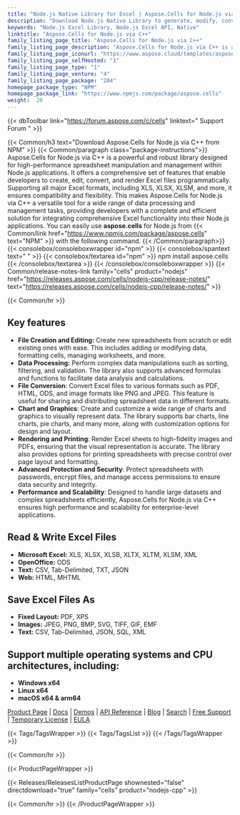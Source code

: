```yaml
---
title: "Node.js Native Library for Excel | Aspose.Cells for Node.js via C++"
description: "Download Node.js Native Library to generate, modify, convert & render Excel spreadsheets using Node.js without requiring Microsoft Excel."
keywords: "Node.js Excel Library, Node.js Excel API, Native"
linktitle: "Aspose.Cells for Node.js via C++"
family_listing_page_title: "Aspose.Cells for Node.js via C++"
family_listing_page_description: "Aspose.Cells for Node.js via C++ is an Excel Spreadsheet Processing API that allows the developers to employ the ability to read, write and manipulate Excel spreadsheets via Node.js."
family_listing_page_iconurl: "https://www.aspose.cloud/templates/aspose/App_Themes/V3/images/cells/272x272/aspose_cells-for-nodejs.png"
family_listing_page_selfHosted: "1"
family_listing_page_type: "1"
family_listing_page_venture: "4"
family_listing_page_package: "204"
homepage_package_type: "NPM"
homepage_package_link: "https://www.npmjs.com/package/aspose.cells"
weight:  20
---
```


{{< dbToolbar link="https://forum.aspose.com/c/cells" linktext=" Support Forum " >}}

{{< Common/h3 text="Download Aspose.Cells for Node.js via C++ from NPM"  >}}
{{< Common/paragraph class="package-instructions">}}
Aspose.Cells for Node.js via C++ is a powerful and robust library designed for high-performance spreadsheet manipulation and management within Node.js applications. It offers a comprehensive set of features that enable developers to create, edit, convert, and render Excel files programmatically. Supporting all major Excel formats, including XLS, XLSX, XLSM, and more, it ensures compatibility and flexibility. This makes Aspose.Cells for Node.js via C++ a versatile tool for a wide range of data processing and management tasks, providing developers with a complete and efficient solution for integrating comprehensive Excel functionality into their Node.js applications.
You can easily use <b>aspose.cells</b> for Node.js from {{< Common/link href="https://www.npmjs.com/package/aspose.cells" text="NPM"  >}} with the following command.
{{< /Common/paragraph>}}
{{< consolebox/consoleboxwrapper id="npm" >}}
   {{< consolebox/spantext text=" " >}}
   {{< consolebox/textarea id="npm" >}} npm install aspose.cells {{< /consolebox/textarea >}}
{{< /consolebox/consoleboxwrapper >}}
{{< Common/release-notes-link family="cells" product="nodejs" href="https://releases.aspose.com/cells/nodejs-cpp/release-notes/" text="https://releases.aspose.com/cells/nodejs-cpp/release-notes/"  >}}

{{< Common/hr >}}

## Key features
- **File Creation and Editing:** Create new spreadsheets from scratch or edit existing ones with ease. This includes adding or modifying data, formatting cells, managing worksheets, and more.
- **Data Processing:** Perform complex data manipulations such as sorting, filtering, and validation. The library also supports advanced formulas and functions to facilitate data analysis and calculations.
- **File Conversion**: Convert Excel files to various formats such as PDF, HTML, ODS, and image formats like PNG and JPEG. This feature is useful for sharing and distributing spreadsheet data in different formats.
- **Chart and Graphics**: Create and customize a wide range of charts and graphics to visually represent data. The library supports bar charts, line charts, pie charts, and many more, along with customization options for design and layout.
- **Rendering and Printing**: Render Excel sheets to high-fidelity images and PDFs, ensuring that the visual representation is accurate. The library also provides options for printing spreadsheets with precise control over page layout and formatting.
- **Advanced Protection and Security**: Protect spreadsheets with passwords, encrypt files, and manage access permissions to ensure data security and integrity.
- **Performance and Scalability**: Designed to handle large datasets and complex spreadsheets efficiently, Aspose.Cells for Node.js via C++ ensures high performance and scalability for enterprise-level applications.

## Read & Write Excel Files
- **Microsoft Excel:** XLS, XLSX, XLSB, XLTX, XLTM, XLSM, XML
- **OpenOffice:** ODS
- **Text:** CSV, Tab-Delimited, TXT, JSON
- **Web:** HTML, MHTML

## Save Excel Files As 
- **Fixed Layout:** PDF, XPS
- **Images:** JPEG, PNG, BMP, SVG, TIFF, GIF, EMF
- **Text:** CSV, Tab-Delimited, JSON, SQL, XML

## Support multiple operating systems and CPU architectures, including:
- **Windows x64**
- **Linux x64**
- **macOS x64 & arm64**

[Product Page](https://products.aspose.com/cells/nodejs-cpp/) | [Docs]() | [Demos](https://products.aspose.app/cells/family) | [API Reference](https://reference.aspose.com/cells/nodejs-cpp/) | [Blog](https://blog.aspose.com/categories/aspose.cells-product-family/) | [Search](https://search.aspose.com/) | [Free Support](https://forum.aspose.com/c/cells/9) | [Temporary License](https://purchase.aspose.com/temporary-license) | [EULA](https://about.aspose.com/legal/eula/)

{{< Tags/TagsWrapper >}}
{{< Tags/TagsList >}}
{{< /Tags/TagsWrapper >}}

{{< Common/hr >}}

{{< ProductPageWrapper >}}

<!-- ReleasesListProductPage-->

{{< Releases/ReleasesListProductPage shownested="false"  directdownload="true" family="cells" product="nodejs-cpp" >}}

<!-- /ReleasesListProductPage-->

{{< Common/hr >}}
{{< /ProductPageWrapper >}}
